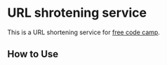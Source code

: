 # URL shrotening service


This is a URL shortening service for [free code camp](https://www.freecodecamp.org).

## How to Use




